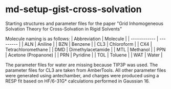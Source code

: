 # md-setup-gist-cross-solvation
Starting structures and parameter files for the paper "Grid Inhomogeneous Solvation Theory for Cross-Solvation in Rigid Solvents"

Molecule naming is as follows:
| Abbreviation | Molecule  |
| ------------ | --------- |
| ALN | Aniline |
| BZN | Benzene |
| CL3 | Chloroform |
| CX4 | Tetrachloromethane |
| DMD | Dimethylacetamide |
| MTL | Methanol |
| PPN | Acetone (Propanone) |
| PRN | Pyridine |
| TOL | Toluene |
| WAT | Water |

The parameter files for water are missing because TIP3P was used. The parameter files for CL3 are taken from AmberTools. All other parameter files were generated using antechamber, and charges were produced using a RESP fit based on HF/6-31G* calculations performed in Gaussian 16.
